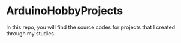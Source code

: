 # ArduinoHobbyProjects
In this repo, you will find the source codes for projects that I created through my studies.
